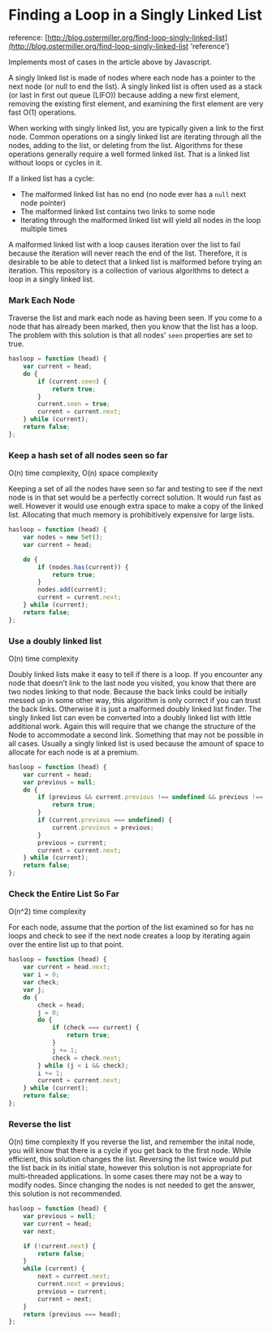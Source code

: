 # Finding a Loop in a Singly Linked List

reference: [http://blog.ostermiller.org/find-loop-singly-linked-list](http://blog.ostermiller.org/find-loop-singly-linked-list 'reference')

Implements most of cases in the article above by Javascript.

A singly linked list is made of nodes where each node has a pointer to the next node (or null to end the list). A singly linked list is often used as a stack (or last in first out queue (LIFO)) because adding a new first element, removing the existing first element, and examining the first element are very fast O(1) operations.

When working with singly linked list, you are typically given a link to the first node. Common operations on a singly linked list are iterating through all the nodes, adding to the list, or deleting from the list. Algorithms for these operations generally require a well formed linked list. That is a linked list without loops or cycles in it.


If a linked list has a cycle:

* The malformed linked list has no end (no node ever has a `null` next node pointer)
* The malformed linked list contains two links to some node
* Iterating through the malformed linked list will yield all nodes in the loop multiple times


A malformed linked list with a loop causes iteration over the list to fail because the iteration will never reach the end of the list. Therefore, it is desirable to be able to detect that a linked list is malformed before trying an iteration. This repository is a collection of various algorithms to detect a loop in a singly linked list.


### Mark Each Node

Traverse the list and mark each node as having been seen.
If you come to a node that has already been marked, then you know that the list has a loop.
The problem with this solution is that all nodes' `seen` properties are set to true.

```javascript
hasloop = function (head) {
    var current = head;
    do {
        if (current.seen) {
            return true;
        }
        current.seen = true;
        current = current.next;
    } while (current);
    return false;
};
```


### Keep a hash set of all nodes seen so far

O(n) time complexity, O(n) space complexity

Keeping a set of all the nodes have seen so far and testing to see if the next node is in that set would be a perfectly correct solution. It would run fast as well. However it would use enough extra space to make a copy of the linked list. Allocating that much memory is prohibitively expensive for large lists.

```javascript
hasloop = function (head) {
    var nodes = new Set();
    var current = head;

    do {
        if (nodes.has(current)) {
            return true;
        }
        nodes.add(current);
        current = current.next;
    } while (current);
    return false;
};
```


### Use a doubly linked list

O(n) time complexity

Doubly linked lists make it easy to tell if there is a loop. If you encounter any node that doesn’t link to the last node you visited, you know that there are two nodes linking to that node. Because the back links could be initially messed up in some other way, this algorithm is only correct if you can trust the back links. Otherwise it is just a malformed doubly linked list finder. The singly linked list can even be converted into a doubly linked list with little additional work. Again this will require that we change the structure of the Node to accommodate a second link. Something that may not be possible in all cases. Usually a singly linked list is used because the amount of space to allocate for each node is at a premium.

```javascript
hasloop = function (head) {
    var current = head;
    var previous = null;
    do {
        if (previous && current.previous !== undefined && previous !== current.previous) {
            return true;
        }
        if (current.previous === undefined) {
            current.previous = previous;
        }
        previous = current;
        current = current.next;
    } while (current);
    return false;
};
```


### Check the Entire List So Far

O(n^2) time complexity

For each node, assume that the portion of the list examined so for has no loops and check to see if the next node creates a loop by iterating again over the entire list up to that point.

```javascript
hasloop = function (head) {
    var current = head.next;
    var i = 0;
    var check;
    var j;
    do {
        check = head;
        j = 0;
        do {
            if (check === current) {
                return true;
            }
            j += 1;
            check = check.next;
        } while (j < i && check);
        i += 1;
        current = current.next;
    } while (current);
    return false;
};
```


### Reverse the list

O(n) time complexity  If you reverse the list, and remember the inital node, you will know that there is a cycle if you get back to the first node. While efficient, this solution changes the list. Reversing the list twice would put the list back in its initial state, however this solution is not appropriate for multi-threaded applications. In some cases there may not be a way to modify nodes. Since changing the nodes is not needed to get the answer, this solution is not recommended.

```javascript
hasloop = function (head) {
    var previous = null;
    var current = head;
    var next;

    if (!current.next) {
        return false;
    }
    while (current) {
        next = current.next;
        current.next = previous;
        previous = current;
        current = next;
    }
    return (previous === head);
};
```
